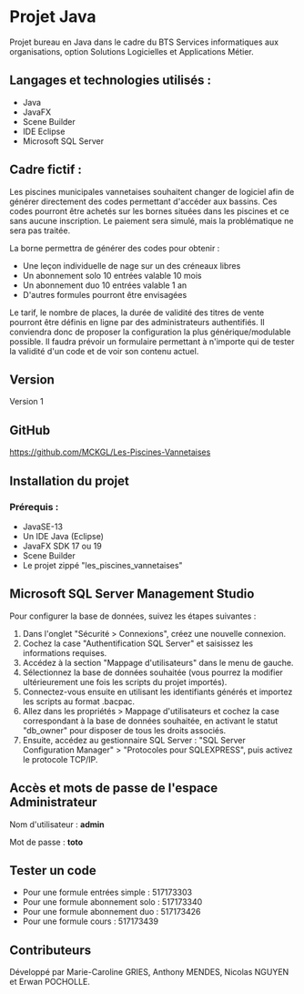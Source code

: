 <h1>Projet Java</h1>

<p>Projet bureau en Java dans le cadre du BTS Services informatiques aux organisations, option Solutions Logicielles et Applications Métier.</p>

<h2>Langages et technologies utilisés :</h2>

<ul>
  <li>Java</li>
  <li>JavaFX</li>
  <li>Scene Builder</li>
  <li>IDE Eclipse</li>
  <li>Microsoft SQL Server</li>
</ul>

<h2>Cadre fictif :</h2>

<p>Les piscines municipales vannetaises souhaitent changer de logiciel afin de générer directement des codes permettant d'accéder aux bassins. Ces codes pourront être achetés sur les bornes situées dans les piscines et ce sans aucune inscription. Le paiement sera simulé, mais la problématique ne sera pas traitée.</p>

<p>La borne permettra de générer des codes pour obtenir :</p>

<ul>
  <li>Une leçon individuelle de nage sur un des créneaux libres</li>
  <li>Un abonnement solo 10 entrées valable 10 mois</li>
  <li>Un abonnement duo 10 entrées valable 1 an</li>
  <li>D'autres formules pourront être envisagées</li>
</ul>

<p>Le tarif, le nombre de places, la durée de validité des titres de vente pourront être définis en ligne par des administrateurs authentifiés. Il conviendra donc de proposer la configuration la plus générique/modulable possible. Il faudra prévoir un formulaire permettant à n'importe qui de tester la validité d'un code et de voir son contenu actuel.</p>

<h2>Version</h2>

<p>Version 1</p>

<h2>GitHub</h2>

<p><a href="https://github.com/MCKGL/Les-Piscines-Vannetaises">https://github.com/MCKGL/Les-Piscines-Vannetaises</a></p>

<h2>Installation du projet</h2>

<h3>Prérequis :</h3>

<ul>
  <li>JavaSE-13</li>
  <li>Un IDE Java (Eclipse)</li>
  <li>JavaFX SDK 17 ou 19</li>
  <li>Scene Builder</li>
  <li>Le projet zippé "les_piscines_vannetaises"</li>
</ul>

<h2>Microsoft SQL Server Management Studio</h2>

<p>Pour configurer la base de données, suivez les étapes suivantes :</p>

<ol>
  <li>Dans l'onglet "Sécurité > Connexions", créez une nouvelle connexion.</li>
  <li>Cochez la case "Authentification SQL Server" et saisissez les informations requises.</li>
  <li>Accédez à la section "Mappage d'utilisateurs" dans le menu de gauche.</li>
  <li>Sélectionnez la base de données souhaitée (vous pourrez la modifier ultérieurement une fois les scripts du projet importés).</li>
  <li>Connectez-vous ensuite en utilisant les identifiants générés et importez les scripts au format .bacpac.</li>
  <li>Allez dans les propriétés > Mappage d'utilisateurs et cochez la case correspondant à la base de données souhaitée, en activant le statut "db_owner" pour disposer de tous les droits associés.</li>
  <li>Ensuite, accédez au gestionnaire SQL Server : "SQL Server Configuration Manager" > "Protocoles pour SQLEXPRESS", puis activez le protocole TCP/IP.</li>
</ol>

<h2>Accès et mots de passe de l'espace Administrateur</h2>

<p>Nom d'utilisateur : <strong>admin</strong></p>
<p>Mot de passe : <strong>toto</strong></p>

<h2>Tester un code</h2>

<ul>
  <li>Pour une formule entrées simple : 517173303 </li>
  <li>Pour une formule abonnement solo : 517173340 </li>
  <li>Pour une formule abonnement duo : 517173426 </li>
  <li>Pour une formule cours : 517173439 </li>
</ul>

<h2>Contributeurs</h2>
<p>Développé par Marie-Caroline GRIES, Anthony MENDES, Nicolas NGUYEN et Erwan POCHOLLE.</p>
